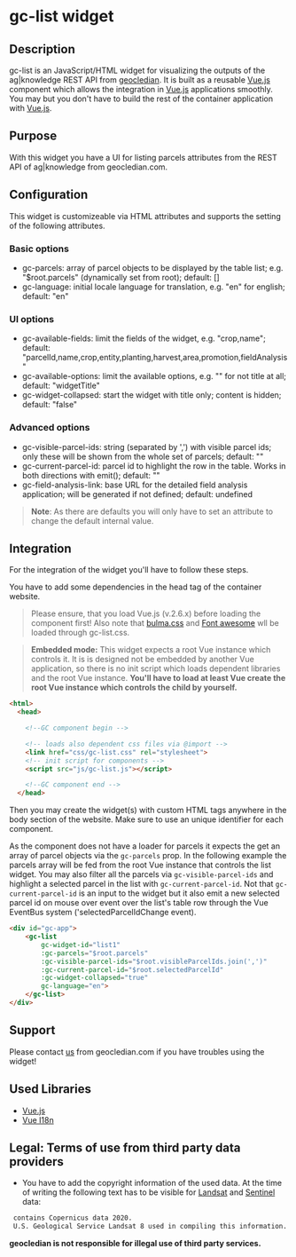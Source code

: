 # gc-list widget
## Description
gc-list is an JavaScript/HTML widget for visualizing the outputs of the ag|knowledge REST API from [geocledian](https://www.geocledian.com).
It is built as a reusable [Vue.js](https://www.vuejs.org) component which allows the integration in [Vue.js](https://www.vuejs.org) applications smoothly. 
You may but you don't have to build the rest of the container application with [Vue.js](https://www.vuejs.org).

## Purpose
With this widget you have a UI for listing parcels attributes from the REST API of ag|knowledge from geocledian.com.

## Configuration
This widget is customizeable via HTML attributes and supports the setting of the following attributes.

### Basic options
- gc-parcels: array of parcel objects to be displayed by the table list; e.g. "$root.parcels" (dynamically set from root); default: []
- gc-language: initial locale language for translation, e.g. "en" for english; default: "en"

### UI options
- gc-available-fields: limit the fields of the widget, e.g. "crop,name"; default: "parcelId,name,crop,entity,planting,harvest,area,promotion,fieldAnalysis"
- gc-available-options: limit the available options, e.g. "" for not title at all; default: "widgetTitle"
- gc-widget-collapsed: start the widget with title only; content is hidden; default: "false"

### Advanced options
- gc-visible-parcel-ids: string (separated by ',') with visible parcel ids; only these will be shown from the whole set of parcels; default: ""
- gc-current-parcel-id: parcel id to highlight the row in the table. Works in both directions with emit(); default: ""
- gc-field-analysis-link: base URL for the detailed field analysis application; will be generated if not defined; default: undefined

> __Note__: As there are defaults you will only have to set an attribute to change the default internal value.

## Integration
For the integration of the widget you'll have to follow these steps.

You have to add some dependencies in the head tag of the container website. 
>Please ensure, that you load Vue.js (v.2.6.x) before loading the component first!
Also note that <a href="www.bulma.org">bulma.css</a> and <a href="www.fontawesome.org">Font awesome</a> wll be loaded through gc-list.css.

> **Embedded mode:** This widget expects a root Vue instance which controls it. It is is designed not be embedded by another Vue application, so there is no init script which loads dependent libraries and the root Vue instance. __You'll have to load at least Vue create the root Vue instance which controls the child by yourself.__ 

```html
<html>
  <head>

    <!--GC component begin -->

    <!-- loads also dependent css files via @import -->
    <link href="css/gc-list.css" rel="stylesheet">
    <!-- init script for components -->
    <script src="js/gc-list.js"></script> 

    <!--GC component end -->
  </head>
```

Then you may create the widget(s) with custom HTML tags anywhere in the body section of the website. Make sure to use an unique identifier for each component. 

As the component does not have a loader for parcels it expects the get an array of parcel objects via the `gc-parcels` prop. In the following example the parcels array will be fed from the root Vue instance that controls the
list widget. You may also filter all the parcels via `gc-visible-parcel-ids` and highlight a selected parcel in the list with `gc-current-parcel-id`. Not that `gc-current-parcel-id` is an input to the widget but it also emit a new selected parcel id on mouse over event over the list's table row through the Vue EventBus system ('selectedParcelIdChange event).

```html
<div id="gc-app">
    <gc-list
        gc-widget-id="list1"
        :gc-parcels="$root.parcels"
        :gc-visible-parcel-ids="$root.visibleParcelIds.join(',')"
        :gc-current-parcel-id="$root.selectedParcelId"
        :gc-widget-collapsed="true"
        gc-language="en">
    </gc-list>
</div>
```

## Support
Please contact [us](mailto:info@geocledian.com) from geocledian.com if you have troubles using the widget!

## Used Libraries
- [Vue.js](https://www.vuejs.org)
- [Vue I18n](https://kazupon.github.io/vue-i18n/)
  
## Legal: Terms of use from third party data providers
- You have to add the copyright information of the used data. At the time of writing the following text has to be visible for [Landsat](https://www.usgs.gov/information-policies-and-instructions/crediting-usgs) and [Sentinel](https://scihub.copernicus.eu/twiki/pub/SciHubWebPortal/TermsConditions/TC_Sentinel_Data_31072014.pdf) data:

```html
 contains Copernicus data 2020.
 U.S. Geological Service Landsat 8 used in compiling this information.
```

**geocledian is not responsible for illegal use of third party services.**